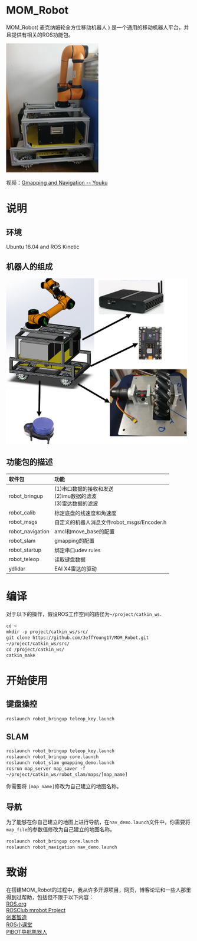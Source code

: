 # MOM_Robot

MOM_Robot( 麦克纳姆轮全方位移动机器人 ) 是一个通用的移动机器人平台，并且提供有相关的ROS功能包。

<img src="../images/MOM_Robot.jpg" width="250" height="350" alt="MOM_Robot"/>

视频：[Gmapping and Navigation -- Youku](http://v.youku.com/v_show/id_XMzg2NDA5ODAwOA==.html?spm=a2hzp.8244740.0.0)

# 说明

## 环境

Ubuntu 16.04 and ROS Kinetic

## 机器人的组成

<img src="../images/Component.png" width="490" height="450" alt="Component"/>

## 功能包的描述

| 软件包 | 功能 |
|:- |:- |
|robot_bringup|(1)串口数据的接收和发送<br/>(2)imu数据的滤波<br/>(3)雷达数据的滤波|
|robot_calib|标定底盘的线速度和角速度|
|robot_msgs| 自定义的机器人消息文件robot_msgs/Encoder.h |
|robot_navigation| amcl和move_base的配置 |
|robot_slam| gmapping的配置 |
|robot_startup| 绑定串口udev rules |
|robot_teleop| 读取键盘数据 |
|ydlidar| EAI X4雷达的驱动 |

# 编译

对于以下的操作，假设ROS工作空间的路径为`~/project/catkin_ws`.

```
cd ~
mkdir -p project/catkin_ws/src/
git clone https://github.com/JeffYoung17/MOM_Robot.git ~/project/catkin_ws/src/
cd /project/catkin_ws/
catkin_make
```

# 开始使用

## 键盘操控

```
roslaunch robot_bringup teleop_key.launch
```

## SLAM

```
roslaunch robot_bringup teleop_key.launch
roslaunch robot_bringup core.launch
roslaunch robot_slam gmapping_demo.launch
rosrun map_server map_saver -f ~/project/catkin_ws/robot_slam/maps/[map_name]
```

你需要将 `[map_name]`修改为自己建立的地图名称。

## 导航

为了能够在你自己建立的地图上进行导航，在`nav_demo.launch`文件中，你需要将` map_file`的参数值修改为自己建立的地图名称。

```
roslaunch robot_bringup core.launch
roslaunch robot_navigation nav_demo.launch
```


# 致谢

在搭建MOM_Robot的过程中，我从许多开源项目，网页，博客论坛和一些人那里得到过帮助，包括但不限于以下内容：<br/>
[ROS.org](http://wiki.ros.org)<br/>
[ROSClub mrobot Project](https://github.com/ROSClub/mrobot)<br/>
[创客智造](https://www.ncnynl.com/)<br/>
[ROS小课堂](http://i.youku.com/i/UMTUzNzkwNTA1Ng==?spm=a2hzp.8253869.0.0)<br/>
[PIBOT导航机器人](https://www.jianshu.com/u/7f508db63608)
